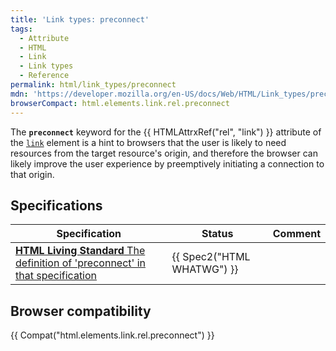 ```yaml
---
title: 'Link types: preconnect'
tags:
  - Attribute
  - HTML
  - Link
  - Link types
  - Reference
permalink: html/link_types/preconnect
mdn: 'https://developer.mozilla.org/en-US/docs/Web/HTML/Link_types/preconnect'
browserCompact: html.elements.link.rel.preconnect
---
```

The **`preconnect`** keyword for the {{ HTMLAttrxRef("rel", "link") }} attribute of the [`link`](/html/element/link/) element is a hint to browsers that the user is likely to need resources from the target resource's origin, and therefore the browser can likely improve the user experience by preemptively initiating a connection to that origin.

## Specifications

| Specification | Status | Comment |
| --- | --- | --- |
| [**HTML Living Standard** The definition of 'preconnect' in that specification](https://html.spec.whatwg.org/multipage/#link-type-preconnect) | {{ Spec2("HTML WHATWG") }} |  |

## Browser compatibility

{{ Compat("html.elements.link.rel.preconnect") }}